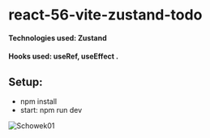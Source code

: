# react-56-vite-zustand-todo
#### Technologies used: Zustand
#### Hooks used: useRef, useEffect .
## Setup:
* npm install
* start: npm run dev


![Schowek01](https://user-images.githubusercontent.com/61388692/215870789-2fcdecf9-364c-42a9-82ab-d3280e55696d.jpg)
